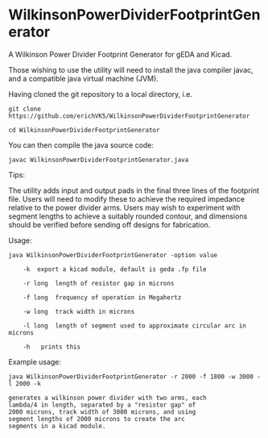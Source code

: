 # WilkinsonPowerDividerFootprintGenerator
A Wilkinson Power Divider Footprint Generator for gEDA and Kicad.


Those wishing to use the utility will need to install the java compiler javac, and a compatible java virtual machine (JVM).

Having cloned the git repository to a local directory, i.e.

	git clone https://github.com/erichVK5/WilkinsonPowerDividerFootprintGenerator

	cd WilkinsonPowerDividerFootprintGenerator

You can then compile the java source code:

	javac WilkinsonPowerDividerFootprintGenerator.java

Tips:

The utility adds input and output pads in the final three lines of the footprint file. Users will need to modify these to achieve the required impedance relative to the power divider arms. Users may wish to experiment with segment lengths to achieve a suitably rounded contour, and dimensions should be verified before sending off designs for fabrication.


Usage:

	java WilkinsonPowerDividerFootprintGenerator -option value

		-k	export a kicad module, default is geda .fp file

		-r long	 length of resistor gap in microns

		-f long	 frequency of operation in Megahertz

		-w long	 track width in microns

		-l long	 length of segment used to approximate circular arc in microns

		-h	 prints this

Example usage:

	java WilkinsonPowerDividerFootprintGenerator -r 2000 -f 1800 -w 3000 -l 2000 -k

	generates a wilkinson power divider with two arms, each
	lambda/4 in length, separated by a "resistor gap" of
	2000 microns, track width of 3000 microns, and using
	segment lengths of 2000 microns to create the arc
	segments in a kicad module.

